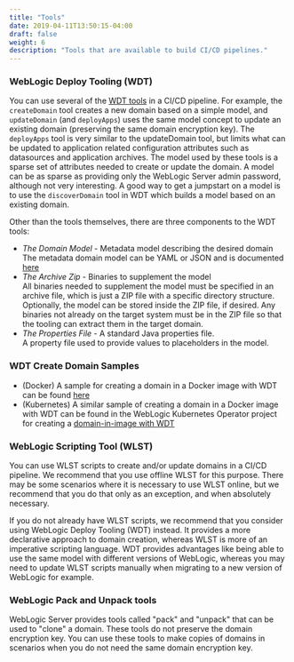 ```yaml
---
title: "Tools"
date: 2019-04-11T13:50:15-04:00
draft: false
weight: 6
description: "Tools that are available to build CI/CD pipelines."
---
```


### WebLogic Deploy Tooling (WDT)

You can use several of the [WDT tools](https://github.com/oracle/weblogic-deploy-tooling) 
in a CI/CD pipeline. For example, the 
`createDomain` tool creates a new domain based on a simple model, and 
`updateDomain` (and `deployApps`) uses the same model concept to update 
an existing domain (preserving the same domain encryption key). The `deployApps` 
tool is very similar to the updateDomain tool, but limits what can be updated 
to application related configuration attributes such as datasources and 
application archives.  The model used by these tools is a sparse set of 
attributes needed to create or update the domain. A model can be as sparse 
as providing only the WebLogic Server admin password, although not very 
interesting.  A good way to get a jumpstart on a model is to use the 
`discoverDomain` tool in WDT which builds a model based on an existing domain.  

Other than the tools themselves, there are three components to the WDT tools:  

- *The Domain Model* - Metadata model describing the desired domain  
  The metadata domain model can be YAML or JSON and is documented [here](https://github.com/oracle/weblogic-deploy-tooling#the-metadata-model)
- *The Archive Zip* - Binaries to supplement the model  
  All binaries needed to supplement the model must be specified in an archive 
  file, which is just a ZIP file with a specific directory structure. Optionally, 
  the model can be stored inside the ZIP file, if desired. Any binaries not 
  already on the target system must be in the ZIP file so that the tooling 
  can extract them in the target domain. 
- *The Properties File* - A standard Java properties file.  
  A property file used to provide values to placeholders in the model.

### WDT Create Domain Samples

- (Docker) A sample for creating a domain in a Docker image with WDT can be found 
  [here](https://github.com/oracle/weblogic-deploy-tooling/tree/master/samples/docker-domain)
- (Kubernetes) A similar sample of creating a domain in a Docker image with WDT 
  can be found in the WebLogic Kubernetes Operator project for creating a 
  [domain-in-image with WDT](https://oracle.github.io/weblogic-kubernetes-operator/samples/simple/domains/domain-home-in-image/)

### WebLogic Scripting Tool (WLST)

You can use WLST scripts to create and/or update domains in a CI/CD pipeline. 
We recommend that you use offline WLST for this purpose.  There may be some 
scenarios where it is necessary to use WLST online, but we recommend that 
you do that only as an exception, and when absolutely necessary. 

If you do not already have WLST scripts, we recommend that you consider 
using WebLogic Deploy Tooling (WDT) instead.  It provides a more declarative 
approach to domain creation, whereas WLST is more of an imperative scripting 
language.  WDT provides advantages like being able to use the same model with 
different versions of WebLogic, whereas you may need to update WLST scripts 
manually when migrating to a new version of WebLogic for example.

### WebLogic Pack and Unpack tools

WebLogic Server provides tools called "pack" and "unpack" that can be used to 
"clone" a domain.  These tools do not preserve the domain encryption key. 
You can use these tools to make copies of domains in scenarios when you do 
not need the same domain encryption key.